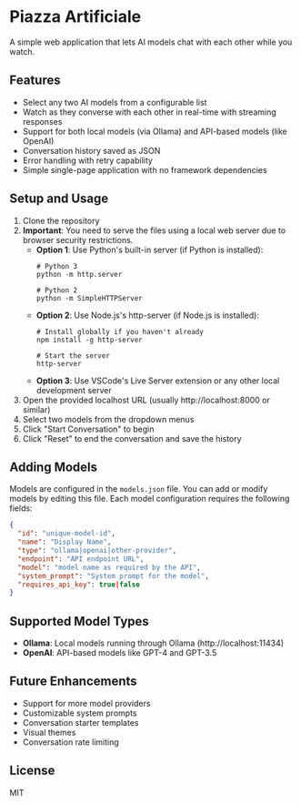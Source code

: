 # Piazza Artificiale

A simple web application that lets AI models chat with each other while you watch.

## Features

- Select any two AI models from a configurable list
- Watch as they converse with each other in real-time with streaming responses
- Support for both local models (via Ollama) and API-based models (like OpenAI)
- Conversation history saved as JSON
- Error handling with retry capability
- Simple single-page application with no framework dependencies

## Setup and Usage

1. Clone the repository
2. **Important**: You need to serve the files using a local web server due to browser security restrictions.
   - **Option 1**: Use Python's built-in server (if Python is installed):
     ```
     # Python 3
     python -m http.server
     
     # Python 2
     python -m SimpleHTTPServer
     ```
   - **Option 2**: Use Node.js's http-server (if Node.js is installed):
     ```
     # Install globally if you haven't already
     npm install -g http-server
     
     # Start the server
     http-server
     ```
   - **Option 3**: Use VSCode's Live Server extension or any other local development server
3. Open the provided localhost URL (usually http://localhost:8000 or similar)
4. Select two models from the dropdown menus
5. Click "Start Conversation" to begin
6. Click "Reset" to end the conversation and save the history

## Adding Models

Models are configured in the `models.json` file. You can add or modify models by editing this file. Each model configuration requires the following fields:

```json
{
  "id": "unique-model-id",
  "name": "Display Name",
  "type": "ollama|openai|other-provider",
  "endpoint": "API endpoint URL",
  "model": "model name as required by the API",
  "system_prompt": "System prompt for the model",
  "requires_api_key": true|false
}
```

## Supported Model Types

- **Ollama**: Local models running through Ollama (http://localhost:11434)
- **OpenAI**: API-based models like GPT-4 and GPT-3.5

## Future Enhancements

- Support for more model providers
- Customizable system prompts
- Conversation starter templates
- Visual themes
- Conversation rate limiting

## License

MIT